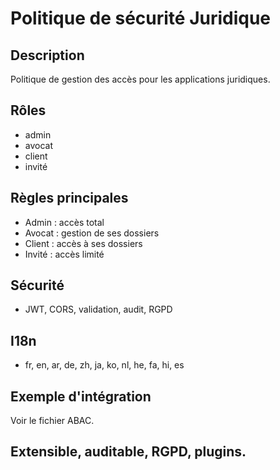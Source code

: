 # Politique de sécurité Juridique

## Description
Politique de gestion des accès pour les applications juridiques.

## Rôles
- admin
- avocat
- client
- invité

## Règles principales
- Admin : accès total
- Avocat : gestion de ses dossiers
- Client : accès à ses dossiers
- Invité : accès limité

## Sécurité
- JWT, CORS, validation, audit, RGPD

## I18n
- fr, en, ar, de, zh, ja, ko, nl, he, fa, hi, es

## Exemple d'intégration
Voir le fichier ABAC.

## Extensible, auditable, RGPD, plugins.
